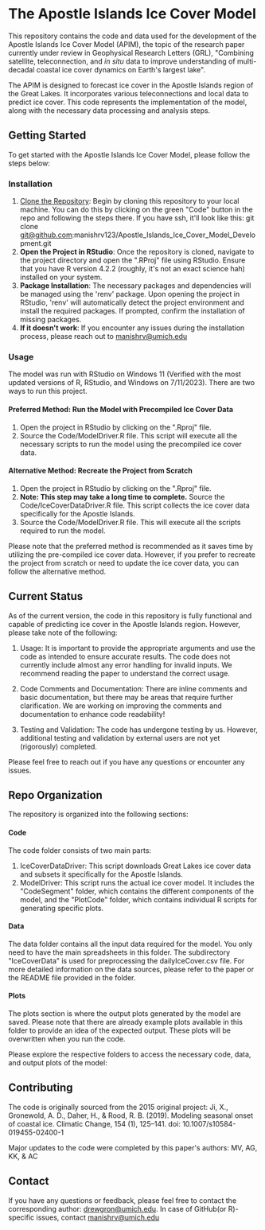 # The Apostle Islands Ice Cover Model

This repository contains the code and data used for the development of the Apostle Islands Ice Cover Model (APIM), the topic of the research paper currently under review in Geophysical Research Letters (GRL), "Combining satellite, teleconnection, and *in situ* data to improve understanding of multi-decadal coastal ice cover dynamics on Earth's largest lake".

The APIM is designed to forecast ice cover in the Apostle Islands region of the Great Lakes. It incorporates various teleconnections and local data to predict ice cover. This code represents the implementation of the model, along with the necessary data processing and analysis steps.

## Getting Started
To get started with the Apostle Islands Ice Cover Model, please follow the steps below:

### Installation

1. [Clone the Repository](https://docs.github.com/en/repositories/creating-and-managing-repositories/cloning-a-repository): Begin by cloning this repository to your local machine. You can do this by clicking on the green "Code" button in the repo and following the steps there. If you have ssh, it'll look like this:
    git clone git@github.com:manishrv123/Apostle_Islands_Ice_Cover_Model_Development.git
2. **Open the Project in RStudio**: Once the repository is cloned, navigate to the project directory and open the ".RProj" file using RStudio. Ensure that you have R version 4.2.2 (roughly, it's not an exact science hah) installed on your system.
3. **Package Installation**: The necessary packages and dependencies will be managed using the 'renv' package. Upon opening the project in RStudio, 'renv' will automatically detect the project environment and install the required packages. If prompted, confirm the installation of missing packages.
4. **If it doesn't work**: If you encounter any issues during the installation process, please reach out to manishrv@umich.edu

### Usage

The model was run with RStudio on Windows 11 (Verified with the most updated versions of R, RStudio, and Windows on 7/11/2023). There are two ways to run this project.

#### Preferred Method: Run the Model with Precompiled Ice Cover Data

1. Open the project in RStudio by clicking on the ".Rproj" file.
2. Source the Code/ModelDriver.R file. This script will execute all the necessary scripts to run the model using the precompiled ice cover data.

#### Alternative Method: Recreate the Project from Scratch

1. Open the project in RStudio by clicking on the ".Rproj" file.
2. ****Note: This step may take a long time to complete.**** Source the Code/IceCoverDataDriver.R file. This script collects the ice cover data specifically for the Apostle Islands.
3. Source the Code/ModelDriver.R file. This will execute all the scripts required to run the model.


Please note that the preferred method is recommended as it saves time by utilizing the pre-compiled ice cover data. However, if you prefer to recreate the project from scratch or need to update the ice cover data, you can follow the alternative method.

## Current Status

As of the current version, the code in this repository is fully functional and capable of predicting ice cover in the Apostle Islands region. However, please take note of the following:

1. Usage: It is important to provide the appropriate arguments and use the code as intended to ensure accurate results. The code does not currently include almost any error handling for invalid inputs. We recommend reading the paper to understand the correct usage.

2. Code Comments and Documentation: There are inline comments and basic documentation, but there may be areas that require further clarification. We are  working on improving the comments and documentation to enhance code readability!

3. Testing and Validation: The code has undergone testing by us. However, additional testing and validation by external users are not yet (rigorously) completed.

Please feel free to reach out if you have any questions or encounter any issues.

## Repo Organization

The repository is organized into the following sections:

#### Code
The code folder consists of two main parts:

1. IceCoverDataDriver: This script downloads Great Lakes ice cover data and subsets it specifically for the Apostle Islands.
2. ModelDriver: This script runs the actual ice cover model. It includes the "CodeSegment" folder, which contains the different components of the model, and the "PlotCode" folder, which contains individual R scripts for generating specific plots.
#### Data
The data folder contains all the input data required for the model. You only need to have the main spreadsheets in this folder. The subdirectory "IceCoverData" is used for preprocessing the dailyIceCover.csv file. For more detailed information on the data sources, please refer to the paper or the README file provided in the folder.

#### Plots
The plots section is where the output plots generated by the model are saved. Please note that there are already example plots available in this folder to provide an idea of the expected output. These plots will be overwritten when you run the code.

Please explore the respective folders to access the necessary code, data, and output plots of the model:

## Contributing

The code is originally sourced from the 2015 original project: Ji, X., Gronewold, A. D., Daher, H., & Rood, R. B. (2019). Modeling seasonal onset of coastal ice. Climatic Change, 154 (1), 125–141. doi: 10.1007/s10584-019455-02400-1

Major updates to the code were completed by this paper's authors: MV, AG, KK, & AC

## Contact

If you have any questions or feedback, please feel free to contact the corresponding author: drewgron@umich.edu. In case of GitHub(or R)-specific issues, contact manishrv@umich.edu
